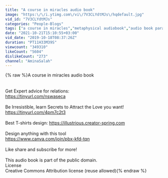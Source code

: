 ```yaml
---
title: "A course in miracles audio book"
image: "https:\/\/i.ytimg.com\/vi\/7V3CLYdtMJs\/hqdefault.jpg"
vid_id: "7V3CLYdtMJs"
categories: "People-Blogs"
tags: ["a course in miracles","metaphysical audiobook","audio book paranormal"]
date: "2021-10-21T15:10:55+03:00"
vid_date: "2019-10-18T08:37:26Z"
duration: "PT11H33M39S"
viewcount: "349310"
likeCount: "5604"
dislikeCount: "273"
channel: "AminaSalah"
---
```

{% raw %}A course in miracles audio book<br /><br /><br />Get Expert advice for relations: <br /><a rel="nofollow" target="blank" href="https://tinyurl.com/nswaseca">https://tinyurl.com/nswaseca</a><br /> <br />Be Irresistible, learn Secrets to Attract the Love you want! <br /><a rel="nofollow" target="blank" href="https://tinyurl.com/4pm7c2t3">https://tinyurl.com/4pm7c2t3</a><br /><br />Best T-shirts design: <a rel="nofollow" target="blank" href="https://illustrious.creator-spring.com">https://illustrious.creator-spring.com</a>   <br /><br />Design anything with this tool<br /><a rel="nofollow" target="blank" href="https://www.canva.com/join/pbx-kfd-tqn">https://www.canva.com/join/pbx-kfd-tqn</a><br /><br />Like share and subscribe for more!<br /><br />This audio book is part of the public domain.<br />License<br />Creative Commons Attribution license (reuse allowed){% endraw %}
